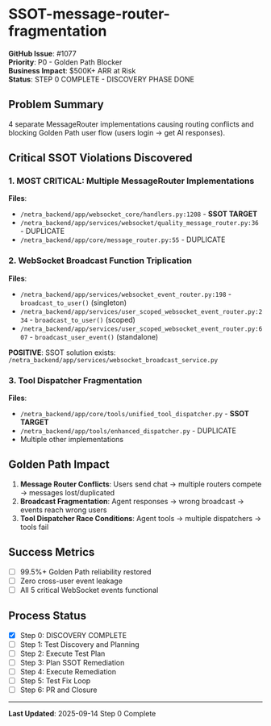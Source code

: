 # SSOT-message-router-fragmentation

**GitHub Issue**: #1077  
**Priority**: P0 - Golden Path Blocker  
**Business Impact**: $500K+ ARR at Risk  
**Status**: STEP 0 COMPLETE - DISCOVERY PHASE DONE  

## Problem Summary
4 separate MessageRouter implementations causing routing conflicts and blocking Golden Path user flow (users login → get AI responses).

## Critical SSOT Violations Discovered

### 1. MOST CRITICAL: Multiple MessageRouter Implementations
**Files**:
- `/netra_backend/app/websocket_core/handlers.py:1208` - **SSOT TARGET**
- `/netra_backend/app/services/websocket/quality_message_router.py:36` - DUPLICATE
- `/netra_backend/app/core/message_router.py:55` - DUPLICATE

### 2. WebSocket Broadcast Function Triplication
**Files**:
- `/netra_backend/app/services/websocket_event_router.py:198` - `broadcast_to_user()` (singleton)
- `/netra_backend/app/services/user_scoped_websocket_event_router.py:234` - `broadcast_to_user()` (scoped)
- `/netra_backend/app/services/user_scoped_websocket_event_router.py:607` - `broadcast_user_event()` (standalone)

**POSITIVE**: SSOT solution exists: `/netra_backend/app/services/websocket_broadcast_service.py`

### 3. Tool Dispatcher Fragmentation
**Files**:
- `/netra_backend/app/core/tools/unified_tool_dispatcher.py` - **SSOT TARGET**
- `/netra_backend/app/tools/enhanced_dispatcher.py` - DUPLICATE
- Multiple other implementations

## Golden Path Impact
1. **Message Router Conflicts**: Users send chat → multiple routers compete → messages lost/duplicated
2. **Broadcast Fragmentation**: Agent responses → wrong broadcast → events reach wrong users
3. **Tool Dispatcher Race Conditions**: Agent tools → multiple dispatchers → tools fail

## Success Metrics
- [ ] 99.5%+ Golden Path reliability restored
- [ ] Zero cross-user event leakage  
- [ ] All 5 critical WebSocket events functional

## Process Status
- [x] Step 0: DISCOVERY COMPLETE
- [ ] Step 1: Test Discovery and Planning
- [ ] Step 2: Execute Test Plan
- [ ] Step 3: Plan SSOT Remediation
- [ ] Step 4: Execute Remediation
- [ ] Step 5: Test Fix Loop
- [ ] Step 6: PR and Closure

---
**Last Updated**: 2025-09-14 Step 0 Complete
